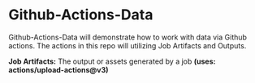 # Github-Actions-Data
Github-Actions-Data will demonstrate how to work with data via Github actions. The actions in this repo will utilizing Job Artifacts and Outputs. 

**Job Artifacts:** The output or assets generated by a job __(uses: actions/upload-actions@v3)__
